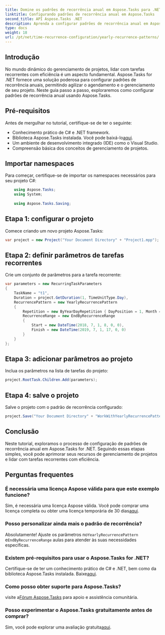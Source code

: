 ```yaml
---
title: Domine os padrões de recorrência anual em Aspose.Tasks para .NET
linktitle: Configurando padrões de recorrência anual em Aspose.Tasks
second_title: API Aspose.Tasks .NET
description: Aprenda a configurar padrões de recorrência anual em Aspose.Tasks for .NET. Aprimore suas habilidades de gerenciamento de projetos com este guia passo a passo.
type: docs
weight: 18
url: /pt/net/time-recurrence-configuration/yearly-recurrence-patterns/
---
```

## Introdução
No mundo dinâmico do gerenciamento de projetos, lidar com tarefas recorrentes com eficiência é um aspecto fundamental. Aspose.Tasks for .NET fornece uma solução poderosa para configurar padrões de recorrência anuais, permitindo agilizar o agendamento e o gerenciamento de seu projeto. Neste guia passo a passo, exploraremos como configurar padrões de recorrência anual usando Aspose.Tasks.
## Pré-requisitos
Antes de mergulhar no tutorial, certifique-se de ter o seguinte:
- Conhecimento prático de C# e .NET framework.
-  Biblioteca Aspose.Tasks instalada. Você pode baixá-lo[aqui](https://releases.aspose.com/tasks/net/).
- Um ambiente de desenvolvimento integrado (IDE) como o Visual Studio.
- Compreensão básica dos conceitos de gerenciamento de projetos.
## Importar namespaces
Para começar, certifique-se de importar os namespaces necessários para seu projeto C#:
```csharp
    using Aspose.Tasks;
    using System;
    
    using Aspose.Tasks.Saving;
```
## Etapa 1: configurar o projeto
Comece criando um novo projeto Aspose.Tasks:
```csharp
var project = new Project("Your Document Directory" + "Project1.mpp");
```
## Etapa 2: definir parâmetros de tarefas recorrentes
Crie um conjunto de parâmetros para a tarefa recorrente:
```csharp
var parameters = new RecurringTaskParameters
{
    TaskName = "t1",
    Duration = project.GetDuration(1, TimeUnitType.Day),
    RecurrencePattern = new YearlyRecurrencePattern
    {
        Repetition = new ByYearDayRepetition { DayPosition = 1, Month = Month.July },
        RecurrenceRange = new EndByRecurrenceRange
        {
            Start = new DateTime(2018, 7, 1, 8, 0, 0),
            Finish = new DateTime(2019, 7, 1, 17, 0, 0)
        }
    }
};
```
## Etapa 3: adicionar parâmetros ao projeto
Inclua os parâmetros na lista de tarefas do projeto:
```csharp
project.RootTask.Children.Add(parameters);
```
## Etapa 4: salve o projeto
Salve o projeto com o padrão de recorrência configurado:
```csharp
project.Save("Your Document Directory" + "WorkWithYearlyRecurrencePattern_out.mpp", SaveFileFormat.Mpp);
```
## Conclusão
Neste tutorial, exploramos o processo de configuração de padrões de recorrência anual em Aspose.Tasks for .NET. Seguindo essas etapas simples, você pode aprimorar seus recursos de gerenciamento de projetos e lidar com tarefas recorrentes com eficiência.
## Perguntas frequentes
### É necessária uma licença Aspose válida para que este exemplo funcione?
 Sim, é necessária uma licença Aspose válida. Você pode comprar uma licença completa ou obter uma licença temporária de 30 dias[aqui](https://purchase.aspose.com/temporary-license/).
### Posso personalizar ainda mais o padrão de recorrência?
 Absolutamente! Ajuste os parâmetros no`YearlyRecurrencePattern` e`EndByRecurrenceRange` aulas para atender às suas necessidades específicas.
### Existem pré-requisitos para usar o Aspose.Tasks for .NET?
 Certifique-se de ter um conhecimento prático de C# e .NET, bem como da biblioteca Aspose.Tasks instalada. Baixe[aqui](https://releases.aspose.com/tasks/net/).
### Como posso obter suporte para Aspose.Tasks?
 visite a[Fórum Aspose.Tasks](https://forum.aspose.com/c/tasks/15) para apoio e assistência comunitária.
### Posso experimentar o Aspose.Tasks gratuitamente antes de comprar?
 Sim, você pode explorar uma avaliação gratuita[aqui](https://releases.aspose.com/).